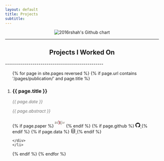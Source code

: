 ```yaml
---
layout: default
title: Projects
subtitle: 
---
```


<p align='center'>
<img src="http://ghchart.rshah.org/IsraelAbebe" alt="2016rshah's Github chart" />
<br>
</p>

<hr>


<h2 align='center'> Projects I Worked On </h2>
--------------------------------------------------
<ol>


{% for page in site.pages reversed %}
  {% if page.url contains '/pages/publication/' and page.title %}
    <li><div>
        <!-- <li><p>{{ page.date | date: "%B %d, %Y" }} › <b><a href="{{ site.baseurl }}{{ page.url }}">{{ page.title }}</a></b></p></li> -->
        <h3>{{ page.title }}</h3>
        <p style="color: #757575; font-style: italic;">{{ page.date }}</p>
        <p style="color: #757575; font-style: italic;">{{ page.abstract }}</p>
        {% if page.paper %}
            <a href="{{ page.paper }}"><svg width="32" height="32" id="primary_logo" data-name="primary logo" xmlns="http://www.w3.org/2000/svg" viewBox="0 0 246.978 111.119"><path d="M427.571,255.154c1.859,0,3.1,1.24,3.985,3.453,1.062-2.213,2.568-3.453,4.694-3.453h14.878a4.062,4.062,0,0,1,4.074,4.074v7.828c0,2.656-1.327,4.074-4.074,4.074-2.656,0-4.074-1.418-4.074-4.074V263.3H436.515a2.411,2.411,0,0,0-2.656,2.745v27.188h10.007c2.658,0,4.074,1.329,4.074,4.074s-1.416,4.074-4.074,4.074h-26.39c-2.659,0-3.986-1.328-3.986-4.074s1.327-4.074,3.986-4.074h8.236V263.3h-7.263c-2.656,0-3.985-1.329-3.985-4.074,0-2.658,1.329-4.074,3.985-4.074Z" transform="translate(-358.165 -222.27)" fill="#7c7469"/><path d="M539.233,255.154c2.656,0,4.074,1.416,4.074,4.074v34.007h10.1c2.746,0,4.074,1.329,4.074,4.074s-1.328,4.074-4.074,4.074H524.8c-2.656,0-4.074-1.328-4.074-4.074s1.418-4.074,4.074-4.074h10.362V263.3h-8.533c-2.744,0-4.073-1.329-4.073-4.074,0-2.658,1.329-4.074,4.073-4.074Zm4.22-17.615a5.859,5.859,0,1,1-5.819-5.819A5.9,5.9,0,0,1,543.453,237.539Z" transform="translate(-358.165 -222.27)" fill="#7c7469"/><path d="M605.143,259.228a4.589,4.589,0,0,1-.267,1.594L590,298.9a3.722,3.722,0,0,1-3.721,2.48h-5.933a3.689,3.689,0,0,1-3.808-2.48l-15.055-38.081a3.23,3.23,0,0,1-.355-1.594,4.084,4.084,0,0,1,4.164-4.074,3.8,3.8,0,0,1,3.718,2.656l14.348,36.134,13.9-36.134a3.8,3.8,0,0,1,3.72-2.656A4.084,4.084,0,0,1,605.143,259.228Z" transform="translate(-358.165 -222.27)" fill="#7c7469"/><path d="M486.149,277.877l-32.741,38.852c-1.286,1.372-2.084,3.777-1.365,5.5a4.705,4.705,0,0,0,4.4,2.914,4.191,4.191,0,0,0,3.16-1.563l40.191-42.714a4.417,4.417,0,0,0,.042-6.042Z" transform="translate(-358.165 -222.27)" fill="#aa142d"/><path d="M486.149,277.877l31.187-38.268c1.492-1.989,2.2-3.03,1.492-4.723a5.142,5.142,0,0,0-4.481-3.161h0a4.024,4.024,0,0,0-3.008,1.108L472.711,274.6a4.769,4.769,0,0,0,.015,6.53L520.512,332.2a3.913,3.913,0,0,0,3.137,1.192,4.394,4.394,0,0,0,4.027-2.818c.719-1.727-.076-3.438-1.4-5.23l-40.124-47.464" transform="translate(-358.165 -222.27)" fill="#7c7469"/><path d="M499.833,274.828,453.169,224.4s-1.713-2.08-3.524-2.124a4.607,4.607,0,0,0-4.338,2.788c-.705,1.692-.2,2.88,1.349,5.1l40.093,48.422" transform="translate(-358.165 -222.27)" fill="#aa142d"/><path d="M390.61,255.154c5.018,0,8.206,3.312,8.206,8.4v37.831H363.308a4.813,4.813,0,0,1-5.143-4.929V283.427a8.256,8.256,0,0,1,7-8.148l25.507-3.572v-8.4H362.306a4.014,4.014,0,0,1-4.141-4.074c0-2.87,2.143-4.074,4.355-4.074Zm.059,38.081V279.942l-24.354,3.4v9.9Z" transform="translate(-358.165 -222.27)" fill="#7c7469"/></svg></a>
        {% endif %}
        {% if page.github %}
            <a href="{{ page.github }}">
                <svg xmlns="http://www.w3.org/2000/svg" width="16" height="16" fill="currentColor" class="bi bi-github" viewBox="0 0 16 16">
    <path d="M8 0C3.58 0 0 3.58 0 8c0 3.54 2.29 6.53 5.47 7.59.4.07.55-.17.55-.38 0-.19-.01-.82-.01-1.49-2.01.37-2.53-.49-2.69-.94-.09-.23-.48-.94-.82-1.13-.28-.15-.68-.52-.01-.53.63-.01 1.08.58 1.23.82.72 1.21 1.87.87 2.33.66.07-.52.28-.87.51-1.07-1.78-.2-3.64-.89-3.64-3.95 0-.87.31-1.59.82-2.15-.08-.2-.36-1.02.08-2.12 0 0 .67-.21 2.2.82.64-.18 1.32-.27 2-.27s1.36.09 2 .27c1.53-1.04 2.2-.82 2.2-.82.44 1.1.16 1.92.08 2.12.51.56.82 1.27.82 2.15 0 3.07-1.87 3.75-3.65 3.95.29.25.54.73.54 1.48 0 1.07-.01 1.93-.01 2.2 0 .21.15.46.55.38A8.01 8.01 0 0 0 16 8c0-4.42-3.58-8-8-8"/>
            </svg>
            </a>
        {% endif %}
        {% if page.data %}
            <a href="{{ page.data }}"><svg xmlns="http://www.w3.org/2000/svg" width="16" height="16" fill="currentColor" class="bi bi-database" viewBox="0 0 16 16"><path d="M4.318 2.687C5.234 2.271 6.536 2 8 2s2.766.27 3.682.687C12.644 3.125 13 3.627 13 4c0 .374-.356.875-1.318 1.313C10.766 5.729 9.464 6 8 6s-2.766-.27-3.682-.687C3.356 4.875 3 4.373 3 4c0-.374.356-.875 1.318-1.313M13 5.698V7c0 .374-.356.875-1.318 1.313C10.766 8.729 9.464 9 8 9s-2.766-.27-3.682-.687C3.356 7.875 3 7.373 3 7V5.698c.271.202.58.378.904.525C4.978 6.711 6.427 7 8 7s3.022-.289 4.096-.777A5 5 0 0 0 13 5.698M14 4c0-1.007-.875-1.755-1.904-2.223C11.022 1.289 9.573 1 8 1s-3.022.289-4.096.777C2.875 2.245 2 2.993 2 4v9c0 1.007.875 1.755 1.904 2.223C4.978 15.71 6.427 16 8 16s3.022-.289 4.096-.777C13.125 14.755 14 14.007 14 13zm-1 4.698V10c0 .374-.356.875-1.318 1.313C10.766 11.729 9.464 12 8 12s-2.766-.27-3.682-.687C3.356 10.875 3 10.373 3 10V8.698c.271.202.58.378.904.525C4.978 9.71 6.427 10 8 10s3.022-.289 4.096-.777A5 5 0 0 0 13 8.698m0 3V13c0 .374-.356.875-1.318 1.313C10.766 14.729 9.464 15 8 15s-2.766-.27-3.682-.687C3.356 13.875 3 13.373 3 13v-1.302c.271.202.58.378.904.525C4.978 12.71 6.427 13 8 13s3.022-.289 4.096-.777c.324-.147.633-.323.904-.525"/></svg>
            </a>
        {% endif %}
        


        

    </div>
    </li>
  {% endif %}
{% endfor %}
</ol>
